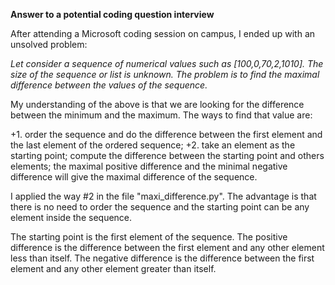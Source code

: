 **Answer to a potential coding question interview**

After attending a Microsoft coding session on campus, I ended up with an unsolved problem:

*Let consider a sequence of numerical values such as [100,0,70,2,1010]. The size of the sequence or list is unknown. The problem is to find the maximal difference between the values of the sequence.*

My understanding of the above is that we are looking for the difference between the minimum and the maximum. The ways to find that value are:

+1. order the sequence and do the difference between the first element and the last element of the ordered sequence;
+2. take an element as the starting point; compute the difference between the starting point and others elements; the maximal positive difference and the minimal negative difference will give the maximal difference of the sequence.

I applied the way #2 in the file "maxi_difference.py". The advantage is that there is no need to order the sequence and the starting point can be any element inside the sequence.

The starting point is the first element of the sequence. The positive difference is the difference between the first element and any other element less than itself. The negative difference is the difference between the first element and any other element greater than itself.
